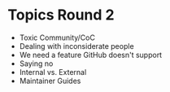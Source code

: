 # Topics Round 2

- Toxic Community/CoC
- Dealing with inconsiderate people
- We need a feature GitHub doesn't support
- Saying no
- Internal vs. External
- Maintainer Guides

